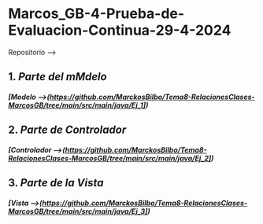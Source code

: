 # Marcos_GB-4-Prueba-de-Evaluacion-Continua-29-4-2024

Repositorio --> 


  ## **1. *Parte del mMdelo***
  
##### **[Modelo -->(https://github.com/MarckosBilbo/Tema8-RelacionesClases-MarcosGB/tree/main/src/main/java/Ej_1])**



  ## **2. *Parte de Controlador***

##### **[Controlador -->(https://github.com/MarckosBilbo/Tema8-RelacionesClases-MarcosGB/tree/main/src/main/java/Ej_2])**




   ## **3. *Parte de la Vista***

##### **[Vista -->(https://github.com/MarckosBilbo/Tema8-RelacionesClases-MarcosGB/tree/main/src/main/java/Ej_3])**





